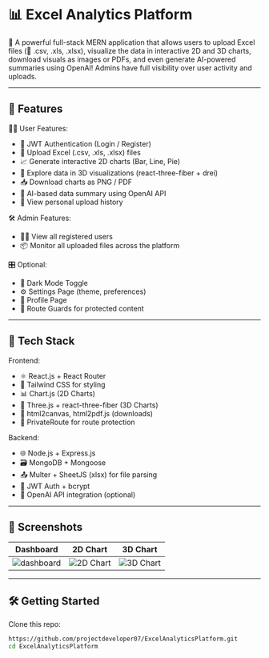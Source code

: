 # 📊 Excel Analytics Platform

🚀 A powerful full-stack MERN application that allows users to upload Excel files (📁 .csv, .xls, .xlsx), visualize the data in interactive 2D and 3D charts, download visuals as images or PDFs, and even generate AI-powered summaries using OpenAI! Admins have full visibility over user activity and uploads.

---

## 🌟 Features

🧑‍💼 User Features:
- 🔐 JWT Authentication (Login / Register)
- 📂 Upload Excel (.csv, .xls, .xlsx) files
- 📈 Generate interactive 2D charts (Bar, Line, Pie)
- 🧊 Explore data in 3D visualizations (react-three-fiber + drei)
- 📥 Download charts as PNG / PDF
- 🤖 AI-based data summary using OpenAI API
- 📁 View personal upload history

🛠️ Admin Features:
- 🧑‍💻 View all registered users
- 📦 Monitor all uploaded files across the platform

🎛 Optional:
- 🌙 Dark Mode Toggle
- ⚙️ Settings Page (theme, preferences)
- 🧑 Profile Page
- 🔐 Route Guards for protected content

---

## 🧰 Tech Stack

Frontend:
- ⚛️ React.js + React Router
- 💨 Tailwind CSS for styling
- 📊 Chart.js (2D Charts)
- 🧊 Three.js + react-three-fiber (3D Charts)
- 🧠 html2canvas, html2pdf.js (downloads)
- 🚦 PrivateRoute for route protection

Backend:
- 🌐 Node.js + Express.js
- 🗃️ MongoDB + Mongoose
- 📤 Multer + SheetJS (xlsx) for file parsing
- 🔐 JWT Auth + bcrypt
- 🤖 OpenAI API integration (optional)

---

## 📸 Screenshots

| Dashboard | 2D Chart | 3D Chart |
|----------|----------|----------|
| ![dashboard](https://via.placeholder.com/300x200?text=Dashboard) | ![2D Chart](https://via.placeholder.com/300x200?text=2D+Chart) | ![3D Chart](https://via.placeholder.com/300x200?text=3D+Chart) |

---

## 🛠️ Getting Started

Clone this repo:

```bash
https://github.com/projectdeveloper07/ExcelAnalyticsPlatform.git
cd ExcelAnalyticsPlatform
